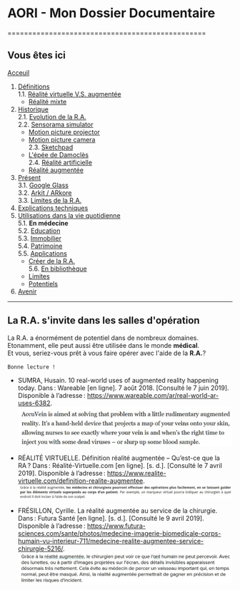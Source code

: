 # AORI - Mon Dossier Documentaire
================================================
## Vous êtes ici

[Acceuil](Introduction.md)  

1. [Définitions](Definition.md)    
  1.1. [Réalité virtuelle V.S. augmentée](vs.md)    
     * [Réalité mixte](mixed.md)  
2. [Historique](Histoire.md)  
  2.1. [Evolution de la R.A.](evolution.md)  
  2.2. [Sensorama simulator](sensorama.md)  
     * [Motion picture projector](premierei.md)   
     * [Motion picture camera](secondei.md)  
  2.3. [Sketchpad](logiciel.md)  
     * [L'épée de Damoclès](epee.md)  
  2.4. [Réalité artificielle](rearti.md)  
     *  [Réalité augmentée](ra.md)  
3. [Présent](present.md)  
  3.1. [Google Glass](google.md)      
  3.2. [Arkit / ARkore](os.md)  
  3.3. [Limites de la R.A.](limits.md)  
4. [Explications techniques](Fonctionnement.md)  
5. [Utilisations dans la vie quotidienne](utilisation.md)   
   5.1. **En médecine**    
   5.2. [Education ](education.md)   
   5.3. [Immobilier](immobilier.md)  
   5.4. [Patrimoine](patrimoine.md)  
   5.5. [Applications](app.md)  
     * [Créer de la R.A.](creation.md)  
   5.6. [En bibliothèque](bibli.md)  
     *  [Limites](bibliL.md)  
     * [Potentiels](potentielb.md)   
 6. [Avenir](Avenir.md)    
 -----------------------------------------------
 
La R.A. s'invite dans les **salles d'opération**
--------------------------------------------------------------------------------------------------------------------------------
La R.A. a énormément de potentiel dans de nombreux domaines. Etonamment, elle peut aussi être utilisée dans le monde **médical**.  
Et vous, seriez-vous prêt à vous faire opérer avec l'aide de la **R.A.**?

````
Bonne lecture !
````

* SUMRA, Husain. 10 real-world uses of augmented reality happening today. Dans : Wareable [en ligne]. 7 août 2018. [Consulté le 7 juin 2019]. Disponible à l’adresse : https://www.wareable.com/ar/real-world-ar-uses-6382.  
![medecine1](/Images/med1.JPG)  

* RÉALITÉ VIRTUELLE. Définition réalité augmentée – Qu’est-ce que la RA ? Dans : Réalité-Virtuelle.com [en ligne]. [s. d.]. [Consulté le 7 avril 2019]. Disponible à l’adresse : https://www.realite-virtuelle.com/definition-realite-augmentee.  
![medecine2](/Images/med2.JPG)  

* FRÉSILLON, Cyrille. La réalité augmentée au service de la chirurgie. Dans : Futura Santé [en ligne]. [s. d.]. [Consulté le 9 avril 2019]. Disponible à l’adresse : https://www.futura-sciences.com/sante/photos/medecine-imagerie-biomedicale-corps-humain-vu-interieur-711/medecine-realite-augmentee-service-chirurgie-5216/.  
![medecine3](/Images/med3.JPG)  
